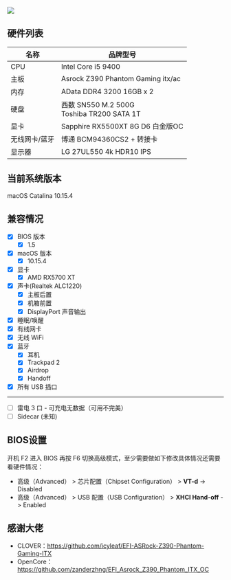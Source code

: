 ![](http://images.0xffff.run/20200407211040.png)

## 硬件列表

| 名称 | 品牌型号 |
| --- | --- |
| CPU | Intel Core i5 9400 |
| 主板 | Asrock Z390 Phantom Gaming itx/ac |
| 内存 | AData DDR4 3200 16GB x 2 |
| 硬盘 | 西数 SN550 M.2 500G<br />Toshiba TR200 SATA 1T |
| 显卡 | Sapphire RX5500XT 8G D6 白金版OC |
| 无线网卡/蓝牙 | 博通 BCM94360CS2 + 转接卡 |
| 显示器 | LG 27UL550 4k HDR10 IPS |

## 当前系统版本

macOS Catalina 10.15.4

## 兼容情况

- [x] BIOS 版本
    - [x] 1.5
- [x] macOS 版本
    - [x] 10.15.4
- [x] 显卡
    - [x] AMD RX5700 XT
- [x] 声卡(Realtek ALC1220)
    - [x] 主板后置
    - [x] 机箱前置
    - [x] DisplayPort 声音输出
- [x] 睡眠/唤醒
- [x] 有线网卡
- [x] 无线 WiFi
- [x] 蓝牙
    - [x] 耳机
    - [x] Trackpad 2
    - [x] Airdrop
    - [x] Handoff
- [x] 所有 USB 插口

---

- [ ]  雷电 3 口 - 可充电无数据（可用不完美）
- [ ] Sidecar (未知)

## BIOS设置

开机 F2 进入 BIOS 再按 F6 切换高级模式，至少需要做如下修改具体情况还需要看硬件情况：

- 高级（Advanced） > 芯片配置（Chipset Configuration） > **VT-d** -> Disabled
- 高级（Advanced） > USB 配置（USB Configuration） > **XHCI Hand-off** -> Enabled

## 感谢大佬

- CLOVER：https://github.com/icyleaf/EFI-ASRock-Z390-Phantom-Gaming-ITX
- OpenCore：https://github.com/zanderzhng/EFI_Asrock_Z390_Phantom_ITX_OC
